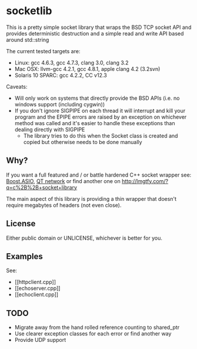 # socketlib

This is a pretty simple socket library that wraps the BSD TCP socket API and provides deterministic destruction and a simple read and write API based around std::string

The current tested targets are:

-   Linux: gcc 4.6.3, gcc 4.7.3, clang 3.0, clang 3.2
-   Mac OSX: llvm-gcc 4.2.1, gcc 4.8.1, apple clang 4.2 (3.2svn) 
-   Solaris 10 SPARC: gcc 4.2.2, CC v12.3

Caveats:

-   Will only work on systems that directly provide the BSD APIs (i.e. no windows support (including cygwin))
-   If you don't ignore SIGPIPE on each thread it will interrupt and kill your program and the EPIPE errors are raised by an exception on whichever method was called and it's easier to handle these exceptions than dealing directly with SIGPIPE
    -   The library tries to do this when the Socket class is created and copied but otherwise needs to be done manually

## Why?

If you want a full featured and / or battle hardened C++ socket wrapper see: [Boost.ASIO](http://www.boost.org/doc/libs/1_54_0/doc/html/boost_asio.html), [QT network](http://qt-project.org/doc/qt-5.1/qtdoc/topics-network-connectivity.html) or find another one on http://lmgtfy.com/?q=c%2B%2B+socket+library

The main aspect of this library is providing a thin wrapper that doesn't require megabytes of headers (not even close).

## License

Either public domain or UNLICENSE, whichever is better for you.

## Examples

See:

-   [[httpclient.cpp]]
-   [[echoserver.cpp]]
-   [[echoclient.cpp]]

## TODO

-   Migrate away from the hand rolled reference counting to shared_ptr
-   Use clearer exception classes for each error or find another way
-   Provide UDP support

